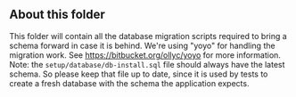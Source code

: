## About this folder

This folder will contain all the database migration scripts required
to bring a schema forward in case it is behind. We're using "yoyo"
for handling the migration work. See https://bitbucket.org/ollyc/yoyo
for more information. Note: the `setup/database/db-install.sql` file should always
have the latest schema. So please keep that file up to date, since it
is used by tests to create a fresh database with the schema the
application expects.
